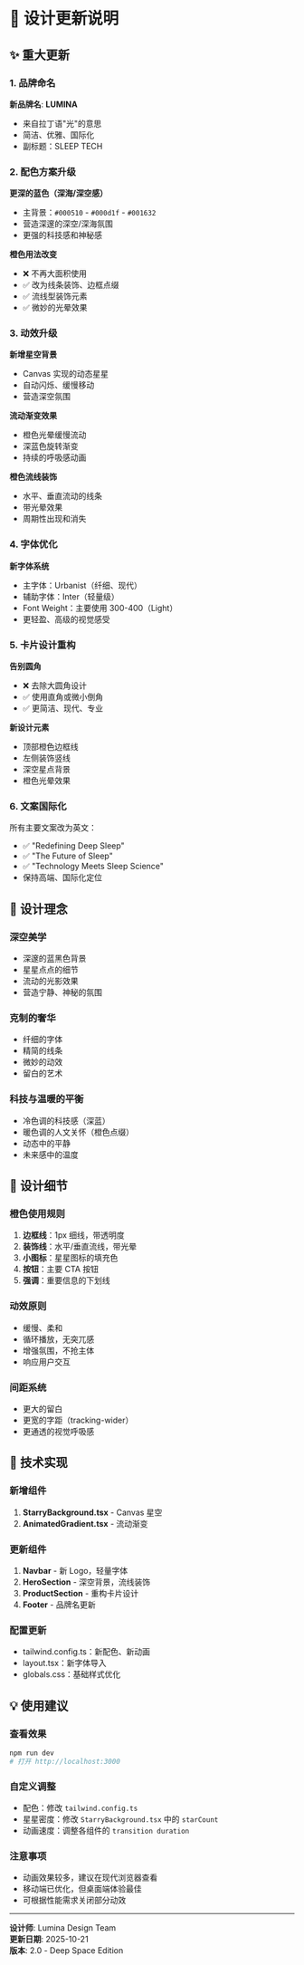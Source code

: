 # 🎨 设计更新说明

## ✨ 重大更新

### 1. 品牌命名
**新品牌名**: **LUMINA**
- 来自拉丁语"光"的意思
- 简洁、优雅、国际化
- 副标题：SLEEP TECH

### 2. 配色方案升级

**更深的蓝色（深海/深空感）**
- 主背景：`#000510` - `#000d1f` - `#001632`
- 营造深邃的深空/深海氛围
- 更强的科技感和神秘感

**橙色用法改变**
- ❌ 不再大面积使用
- ✅ 改为线条装饰、边框点缀
- ✅ 流线型装饰元素
- ✅ 微妙的光晕效果

### 3. 动效升级

**新增星空背景**
- Canvas 实现的动态星星
- 自动闪烁、缓慢移动
- 营造深空氛围

**流动渐变效果**
- 橙色光晕缓慢流动
- 深蓝色旋转渐变
- 持续的呼吸感动画

**橙色流线装饰**
- 水平、垂直流动的线条
- 带光晕效果
- 周期性出现和消失

### 4. 字体优化

**新字体系统**
- 主字体：Urbanist（纤细、现代）
- 辅助字体：Inter（轻量级）
- Font Weight：主要使用 300-400（Light）
- 更轻盈、高级的视觉感受

### 5. 卡片设计重构

**告别圆角**
- ❌ 去除大圆角设计
- ✅ 使用直角或微小倒角
- ✅ 更简洁、现代、专业

**新设计元素**
- 顶部橙色边框线
- 左侧装饰竖线
- 深空星点背景
- 橙色光晕效果

### 6. 文案国际化

所有主要文案改为英文：
- ✅ "Redefining Deep Sleep"
- ✅ "The Future of Sleep"
- ✅ "Technology Meets Sleep Science"
- 保持高端、国际化定位

## 🎯 设计理念

### 深空美学
- 深邃的蓝黑色背景
- 星星点点的细节
- 流动的光影效果
- 营造宁静、神秘的氛围

### 克制的奢华
- 纤细的字体
- 精简的线条
- 微妙的动效
- 留白的艺术

### 科技与温暖的平衡
- 冷色调的科技感（深蓝）
- 暖色调的人文关怀（橙色点缀）
- 动态中的平静
- 未来感中的温度

## 📐 设计细节

### 橙色使用规则
1. **边框线**：1px 细线，带透明度
2. **装饰线**：水平/垂直流线，带光晕
3. **小图标**：星星图标的填充色
4. **按钮**：主要 CTA 按钮
5. **强调**：重要信息的下划线

### 动效原则
- 缓慢、柔和
- 循环播放，无突兀感
- 增强氛围，不抢主体
- 响应用户交互

### 间距系统
- 更大的留白
- 更宽的字距（tracking-wider）
- 更通透的视觉呼吸感

## 🚀 技术实现

### 新增组件
1. **StarryBackground.tsx** - Canvas 星空
2. **AnimatedGradient.tsx** - 流动渐变

### 更新组件
1. **Navbar** - 新 Logo，轻量字体
2. **HeroSection** - 深空背景，流线装饰
3. **ProductSection** - 重构卡片设计
4. **Footer** - 品牌名更新

### 配置更新
- tailwind.config.ts：新配色、新动画
- layout.tsx：新字体导入
- globals.css：基础样式优化

## 💡 使用建议

### 查看效果
```bash
npm run dev
# 打开 http://localhost:3000
```

### 自定义调整
- 配色：修改 `tailwind.config.ts`
- 星星密度：修改 `StarryBackground.tsx` 中的 `starCount`
- 动画速度：调整各组件的 `transition duration`

### 注意事项
- 动画效果较多，建议在现代浏览器查看
- 移动端已优化，但桌面端体验最佳
- 可根据性能需求关闭部分动效

---

**设计师**: Lumina Design Team  
**更新日期**: 2025-10-21  
**版本**: 2.0 - Deep Space Edition

